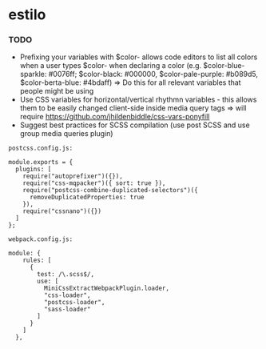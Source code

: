 # estilo

### TODO

- Prefixing your variables with $color- allows code editors to list all colors when a user types $color- when declaring a color (e.g. $color-blue-sparkle: #0076ff;
$color-black: #000000, $color-pale-purple: #b089d5, $color-berta-blue: #4bdaff) => Do this for all relevant variables that people might be using
- Use CSS variables for horizontal/vertical rhythmn variables - this allows them to be easily changed client-side inside media query tags => will require https://github.com/jhildenbiddle/css-vars-ponyfill
- Suggest best practices for SCSS compilation (use post SCSS and use group media queries plugin)
```
postcss.config.js:

module.exports = {
  plugins: [
    require("autoprefixer")({}),
    require("css-mqpacker")({ sort: true }),
    require("postcss-combine-duplicated-selectors")({
      removeDuplicatedProperties: true
    }),
    require("cssnano")({})
  ]
};

webpack.config.js:

module: {
    rules: [
      {
        test: /\.scss$/,
        use: [
          MiniCssExtractWebpackPlugin.loader,
          "css-loader",
          "postcss-loader",
          "sass-loader"
        ]
      }
    ]
  },
```
